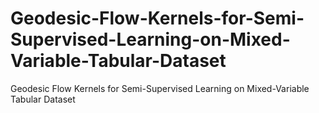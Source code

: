 # Geodesic-Flow-Kernels-for-Semi-Supervised-Learning-on-Mixed-Variable-Tabular-Dataset
Geodesic Flow Kernels for Semi-Supervised Learning on Mixed-Variable Tabular Dataset
